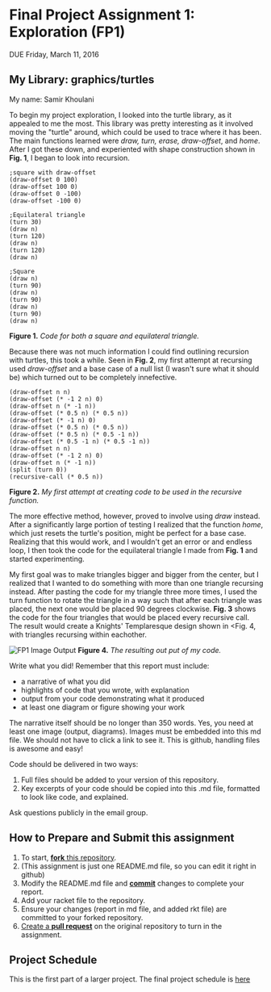 # Final Project Assignment 1: Exploration (FP1)
DUE Friday, March 11, 2016

## My Library: graphics/turtles
My name: Samir Khoulani


To begin my project exploration, I looked into the turtle library, as it appealed to me the most. This library was pretty interesting as it involved moving the "turtle" around, which could be used to trace where it has been. The main functions learned were <i>draw, turn, erase, draw-offset</i>, and <i>home</i>. After I got these down, and experiented with shape construction shown in <b>Fig. 1</b>, I began to look into recursion.


```racket
;square with draw-offset
(draw-offset 0 100)
(draw-offset 100 0)
(draw-offset 0 -100)
(draw-offset -100 0)

;Equilateral triangle
(turn 30) 
(draw n)
(turn 120)
(draw n)
(turn 120)
(draw n)

;Square
(draw n)
(turn 90)
(draw n)
(turn 90)
(draw n)
(turn 90)
(draw n)
 ```
 <b>Figure 1.</b><i> Code for both a square and equilateral triangle.</i>


Because there was not much information I could find outlining recursion with turtles, this took a while. Seen in <b>Fig. 2</b>, my first attempt at recursing used <i>draw-offset</i> and a base case of a null list (I wasn't sure what it should be) which turned out to be completely innefective. 

```racket
(draw-offset n n)
(draw-offset (* -1 2 n) 0)
(draw-offset n (* -1 n))
(draw-offset (* 0.5 n) (* 0.5 n))
(draw-offset (* -1 n) 0)
(draw-offset (* 0.5 n) (* 0.5 n))
(draw-offset (* 0.5 n) (* 0.5 -1 n))
(draw-offset (* 0.5 -1 n) (* 0.5 -1 n))
(draw-offset n n)
(draw-offset (* -1 2 n) 0)
(draw-offset n (* -1 n))
(split (turn 0))
(recursive-call (* 0.5 n))
 ```
 <b>Figure 2.</b><i> My first attempt at creating code to be used in the recursive function.</i>

The more effective method, however, proved to involve using <i>draw</i> instead. After a significantly large portion of testing I realized that the function <i>home</i>, which just resets the turtle's position, might be perfect for a base case. Realizing that this would work, and I wouldn't get an error or and endless loop, I then took the code for the equilateral triangle I made from <b>Fig. 1</b> and started experimenting.

My first goal was to make triangles bigger and bigger from the center, but I realized that I wanted to do something with more than one triangle recursing instead. After pasting the code for my triangle three more times, I used the turn function to rotate the triangle in a way such that after each triangle was placed, the next one would be placed 90 degrees clockwise. <b>Fig. 3</b> shows the code for the four triangles that would be placed every recursive call. The result would create a Knights' Templaresque design shown in <Fig. 4</b>, with triangles recursing within eachother.

![FP1 Image Output](https://github.com/skhoulani/FP1/blob/master/FP1output.png)
<b>Figure 4.</b> <i> The resulting out put of my code.</i>


Write what you did!
Remember that this report must include:

* a narrative of what you did
* highlights of code that you wrote, with explanation
* output from your code demonstrating what it produced
* at least one diagram or figure showing your work

The narrative itself should be no longer than 350 words. Yes, you need at least one image (output, diagrams). Images must be embedded into this md file. We should not have to click a link to see it. This is github, handling files is awesome and easy!

Code should be delivered in two ways:

1. Full files should be added to your version of this repository.
1. Key excerpts of your code should be copied into this .md file, formatted to look like code, and explained.

Ask questions publicly in the email group.

## How to Prepare and Submit this assignment

1. To start, [**fork** this repository][forking]. 
  2. (This assignment is just one README.md file, so you can edit it right in github)
1. Modify the README.md file and [**commit**][ref-commit] changes to complete your report.
1. Add your racket file to the repository. 
1. Ensure your changes (report in md file, and added rkt file) are committed to your forked repository.
1. [Create a **pull request**][pull-request] on the original repository to turn in the assignment.

## Project Schedule
This is the first part of a larger project. The final project schedule is [here][schedule]

<!-- Links -->
[schedule]: https://github.com/oplS16projects/FP-Schedule
[markdown]: https://help.github.com/articles/markdown-basics/
[forking]: https://guides.github.com/activities/forking/
[ref-clone]: http://gitref.org/creating/#clone
[ref-commit]: http://gitref.org/basic/#commit
[ref-push]: http://gitref.org/remotes/#push
[pull-request]: https://help.github.com/articles/creating-a-pull-request
